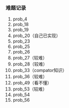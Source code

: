 ### 难题记录
1. prob_4
2. prob_18
3. prob_19
4. prob_20（自己已实现）
5. prob_23
6. prob_25
7. prob_26
8. prob_27（较难）
9. prob_28（较难）
10. prob_33（compator知识）
11. prob_36（较难）
12. prob_49（看不懂）
13. prob_53（较难）
14. prob_54
15. prob_56
